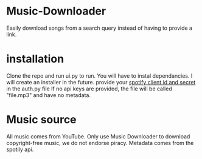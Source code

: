 # Music-Downloader
Easily download songs from a search query instead of having to provide a link.

# installation
Clone the repo and run ui.py to run. You will have to instal dependancies. I will create an installer in the future.
provide your [spotify client id and secret](https://stevesie.com/docs/pages/spotify-client-id-secret-developer-api) in the auth.py file If no api keys are provided, the file will be called "file.mp3" and have no metadata.

# Music source
All music comes from YouTube. Only use Music Downloader to download copyright-free music, we do not endorse piracy. Metadata comes from the spotily api.

